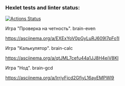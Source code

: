 ### Hexlet tests and linter status:
[![Actions Status](https://github.com/mavvery/frontend-project-lvl1/workflows/hexlet-check/badge.svg)](https://github.com/mavvery/frontend-project-lvl1/actions)

Игра "Проверка на четность". brain-even

https://asciinema.org/a/EXExYoV0pGyLuRJ609I7pFo1I

Игра "Калькулятор". brain-calc

https://asciinema.org/a/qtJML7cefu44a1JJ8H4eiV8KI

Игра "Нод". brain-gcd

https://asciinema.org/a/IrrjyFjcd2GfiyL16ayEMPWl9